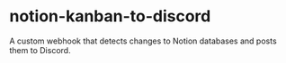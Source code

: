 # notion-kanban-to-discord
A custom webhook that detects changes to Notion databases and posts them to Discord.
